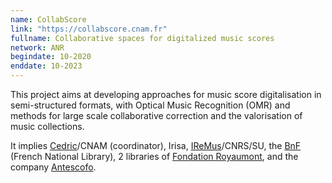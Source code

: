 ```yaml
---
name: CollabScore
link: "https://collabscore.cnam.fr"
fullname: Collaborative spaces for digitalized music scores
network: ANR
begindate: 10-2020 
enddate: 10-2023
---
```


This project aims at developing approaches for music score digitalisation in semi-structured formats, with Optical Music Recognition (OMR) and methods for large scale collaborative correction and the valorisation of music collections. 

It implies [Cedric](https://cedric.cnam.fr)/CNAM (coordinator), Irisa, [IReMus](https://www.iremus.cnrs.fr)/CNRS/SU, the [BnF](https://gallica.bnf.fr/) (French National Library), 2 libraries of [Fondation Royaumont](https://www.royaumont.com/fr/les-bibliotheques), and the company [Antescofo](https://www.antescofo.com).

